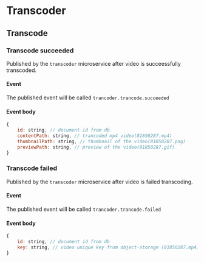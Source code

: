 # Transcoder

## Transcode

### Transcode succeeded
Published by the `transcoder` microservice after video is succeessfully transcoded.

#### Event
The published event will be called `trancoder.trancode.succeeded`

#### Event body
``` javascript
{
    id: string, // document id from db
    contentPath: string, // trancoded mp4 video(81850287.mp4)
    thumbnailPath: string, // thumbnail of the video(81850287.png)
    previewPath: string, // preview of the video(81850287.gif)
}
```

### Transcode failed
Published by the `transcoder` microservice after video is failed transcoding.

#### Event
The published event will be called `trancoder.trancode.failed`

#### Event body
``` javascript
{
    id: string, // document id from db
    key: string, // video unique key from object-storage (81850287.mp4)
}
```
